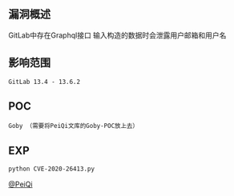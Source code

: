 ## 漏洞概述

GitLab中存在Graphql接口 输入构造的数据时会泄露用户邮箱和用户名

## 影响范围

```http
GitLab 13.4 - 13.6.2
```

## POC

```http
Goby （需要将PeiQi文库的Goby-POC放上去）
```

## EXP

```bash
python CVE-2020-26413.py
```

[@PeiQi](http://wiki.peiqi.tech/)